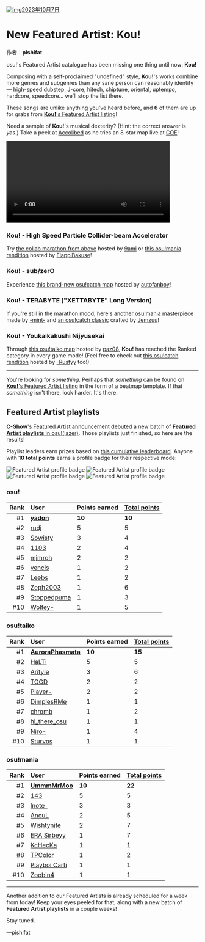 [![img](https://i.ppy.sh/213ce5048c2a584c51a6ad47d3fe9e3e82f602cb/68747470733a2f2f6173736574732e7070792e73682f617274697374732f3338332f6865616465722e6a7067)2023年10月7日](https://osu.ppy.sh/home/news/2023-10-07-new-featured-artist-kou)

# New Featured Artist: Kou!

作者：**pishifat**

osu!'s Featured Artist catalogue has been missing one thing until now: **Kou!**

Composing with a self-proclaimed "undefined" style, **Kou!**'s works combine more genres and subgenres than any sane person can reasonably identify — high-speed dubstep, J-core, hitech, chiptune, oriental, uptempo, hardcore, speedcore... we'll stop the list there.

These songs are unlike anything you've heard before, and **6** of them are up for grabs from [**Kou!**'s Featured Artist listing](https://osu.ppy.sh/beatmaps/artists/383)!

Need a sample of **Kou!**'s musical dexterity? (Hint: the correct answer is *yes*.) Take a peek at [Accolibed](https://osu.ppy.sh/users/9269034) as he tries an 8-star map live at [COE](https://osu.ppy.sh/wiki/en/Community/cavoe's_osu!_event/2023)!

<video width="85%" controls="" style="box-sizing: border-box; display: inline-block; vertical-align: baseline; max-width: 100%;" src="https://assets.ppy.sh/artists/383/release_showcase.mp4"></video>

### Kou! - High Speed Particle Collider-beam Accelerator

Try [the collab marathon from above](https://osu.ppy.sh/beatmapsets/1948258) hosted by [9ami](https://osu.ppy.sh/users/1499997) or [this osu!mania rendition](https://osu.ppy.sh/beatmapsets/1913683) hosted by [FlappiBakuse](https://osu.ppy.sh/users/11724295)!

<audio><source src="https://assets.ppy.sh/artists/383/Songs/Kou!%20-%20High%20Speed%20Particle%20Collider-beam%20Accelerator.mp3" type="audio/mpeg">Your browser does not support the audio element.</audio>

### Kou! - sub/zerO

Experience [this brand-new osu!catch map](https://osu.ppy.sh/beatmapsets/2069616) hosted by [autofanboy](https://osu.ppy.sh/users/636114)!

<audio><source src="https://assets.ppy.sh/artists/383/Songs/Kou!%20-%20subzerO.mp3" type="audio/mpeg">Your browser does not support the audio element.</audio>

### Kou! - TERABYTE ("XETTABYTE" Long Version)

If you're still in the marathon mood, here's [another osu!mania masterpiece](https://osu.ppy.sh/beatmapsets/1939285) made by [-mint-](https://osu.ppy.sh/users/8976576) and [an osu!catch classic](https://osu.ppy.sh/beatmapsets/1729729) crafted by [Jemzuu](https://osu.ppy.sh/users/7890134)!

<audio><source src="https://assets.ppy.sh/artists/383/Songs/Kou!%20-%20TERABYTE%20(XETTABYTE%20Long%20Version).mp3" type="audio/mpeg">Your browser does not support the audio element.</audio>

### Kou! - Youkaikakushi Nijyusekai

Through [this osu!taiko map](https://osu.ppy.sh/beatmapsets/1699711) hosted by [paz08](https://osu.ppy.sh/users/9964420), **Kou!** has reached the Ranked category in every game mode! (Feel free to check out [this osu!catch rendition](https://osu.ppy.sh/beatmapsets/2023486) hosted by [-Rustyy](https://osu.ppy.sh/users/16355636) too!)

<audio><source src="https://assets.ppy.sh/artists/383/Songs/Kou!%20-%20Youkaikakushi%20Nijyusekai.mp3" type="audio/mpeg">Your browser does not support the audio element.</audio>

------

You're looking for *something*. Perhaps that *something* can be found on [**Kou!**'s Featured Artist listing](https://osu.ppy.sh/beatmaps/artists/383) in the form of a beatmap template. If that *something* isn't there, look harder. It's there.

## Featured Artist playlists

[**C-Show**'s Featured Artist announcement](https://osu.ppy.sh/home/news/2023-09-02-new-featured-artist-c-show#featured-artist-playlists) debuted a new batch of [**Featured Artist playlists** in osu!(lazer)](https://osu.ppy.sh/wiki/en/People/Featured_Artists/Featured_Artist_playlists). Those playlists just finished, so here are the results!

Playlist leaders earn prizes based on [this cumulative leaderboard](https://osu.ppy.sh/wiki/en/People/Featured_Artists/Featured_Artist_playlists#cumulative-leaderboard). Anyone with **10 total points** earns a profile badge for their respective mode:

![Featured Artist profile badge](https://i.ppy.sh/b28cf6ec559db38be24878014cedd973e0fe18e7/68747470733a2f2f6173736574732e7070792e73682f70726f66696c652d6261646765732f66612d706c61796c697374732f6661706c2d6f7375212e706e67) ![Featured Artist profile badge](https://i.ppy.sh/6e60f50371fd8cd29832fe9a878064bbb6e23ae6/68747470733a2f2f6173736574732e7070792e73682f70726f66696c652d6261646765732f66612d706c61796c697374732f6661706c2d6f7375217461696b6f2e706e67) ![Featured Artist profile badge](https://i.ppy.sh/b68b701c7ccc0394bd7b66c23b102b7c8cf9845f/68747470733a2f2f6173736574732e7070792e73682f70726f66696c652d6261646765732f66612d706c61796c697374732f6661706c2d6f73752163617463682e706e67) ![Featured Artist profile badge](https://i.ppy.sh/43282b1e21a3274e6a28471f25d5ed12d34f2951/68747470733a2f2f6173736574732e7070792e73682f70726f66696c652d6261646765732f66612d706c61796c697374732f6661706c2d6f7375216d616e69612e706e67)

### osu!

| Rank | User                                             | Points earned | [Total points](https://osu.ppy.sh/wiki/en/People/Featured_Artists/Featured_Artist_playlists#cumulative-leaderboard) |
| ---: | :----------------------------------------------- | :------------ | :----------------------------------------------------------- |
|   #1 | **[yadon](https://osu.ppy.sh/users/6922333)**    | **10**        | **10**                                                       |
|   #2 | [rudj](https://osu.ppy.sh/users/11592896)        | 5             | 5                                                            |
|   #3 | [Sowisty](https://osu.ppy.sh/users/6808620)      | 3             | 4                                                            |
|   #4 | [1103](https://osu.ppy.sh/users/7306698)         | 2             | 4                                                            |
|   #5 | [mjmroh](https://osu.ppy.sh/users/25479104)      | 2             | 2                                                            |
|   #6 | [yencis](https://osu.ppy.sh/users/10852203)      | 1             | 2                                                            |
|   #7 | [Leebs](https://osu.ppy.sh/users/7636779)        | 1             | 2                                                            |
|   #8 | [Zeph2003](https://osu.ppy.sh/users/10343292)    | 1             | 6                                                            |
|   #9 | [Stoppedpuma](https://osu.ppy.sh/users/12654568) | 1             | 3                                                            |
|  #10 | [Wolfey-](https://osu.ppy.sh/users/10504284)     | 1             | 5                                                            |

### osu!taiko

| Rank | User                                                    | Points earned | [Total points](https://osu.ppy.sh/wiki/en/People/Featured_Artists/Featured_Artist_playlists#cumulative-leaderboard) |
| ---: | :------------------------------------------------------ | :------------ | :----------------------------------------------------------- |
|   #1 | **[AuroraPhasmata](https://osu.ppy.sh/users/13664116)** | **10**        | **15**                                                       |
|   #2 | [HaLTi](https://osu.ppy.sh/users/16650552)              | 5             | 5                                                            |
|   #3 | [Arityle](https://osu.ppy.sh/users/18397349)            | 3             | 6                                                            |
|   #4 | [TGGD](https://osu.ppy.sh/users/27486456)               | 2             | 2                                                            |
|   #5 | [Player-](https://osu.ppy.sh/users/3724819)             | 2             | 2                                                            |
|   #6 | [DimplesRMe](https://osu.ppy.sh/users/13348268)         | 1             | 1                                                            |
|   #7 | [chromb](https://osu.ppy.sh/users/10238680)             | 1             | 2                                                            |
|   #8 | [hi_there_osu](https://osu.ppy.sh/users/22698999)       | 1             | 1                                                            |
|   #9 | [Niro-](https://osu.ppy.sh/users/6443899)               | 1             | 4                                                            |
|  #10 | [Sturvos](https://osu.ppy.sh/users/7050679)             | 1             | 1                                                            |

### osu!mania

| Rank | User                                               | Points earned | [Total points](https://osu.ppy.sh/wiki/en/People/Featured_Artists/Featured_Artist_playlists#cumulative-leaderboard) |
| ---: | :------------------------------------------------- | :------------ | :----------------------------------------------------------- |
|   #1 | **[UmmmMrMoo](https://osu.ppy.sh/users/15314355)** | **10**        | **22**                                                       |
|   #2 | [143](https://osu.ppy.sh/users/16762570)           | 5             | 5                                                            |
|   #3 | [lnote_](https://osu.ppy.sh/users/14631339)        | 3             | 3                                                            |
|   #4 | [AncuL](https://osu.ppy.sh/users/2449200)          | 2             | 5                                                            |
|   #5 | [Wishtynite](https://osu.ppy.sh/users/14217379)    | 2             | 7                                                            |
|   #6 | [ERA Sirbeyy](https://osu.ppy.sh/users/12917829)   | 1             | 7                                                            |
|   #7 | [KcHecKa](https://osu.ppy.sh/users/4584427)        | 1             | 1                                                            |
|   #8 | [TPColor](https://osu.ppy.sh/users/19102458)       | 1             | 2                                                            |
|   #9 | [Playboi Carti](https://osu.ppy.sh/users/4833676)  | 1             | 1                                                            |
|  #10 | [Zoobin4](https://osu.ppy.sh/users/10055204)       | 1             | 1                                                            |

------

Another addition to our Featured Artists is already scheduled for a week from today! Keep your eyes peeled for that, along with a new batch of **Featured Artist playlists** in a couple weeks!

Stay tuned.

—pishifat